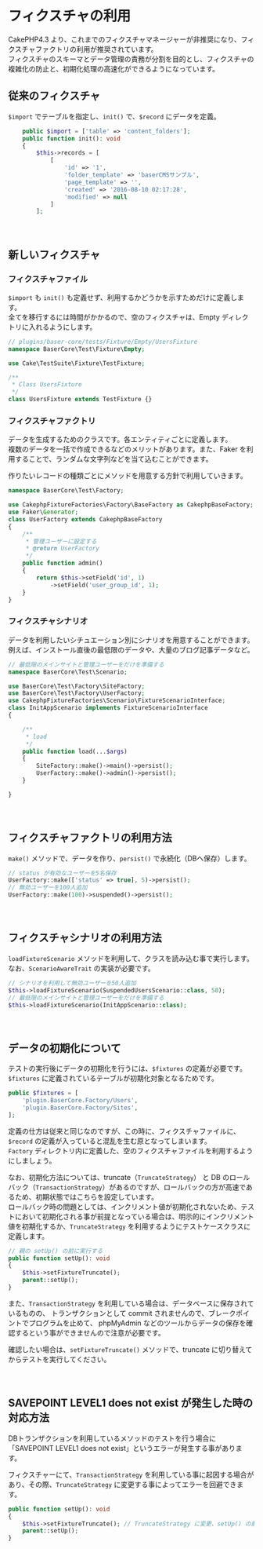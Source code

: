 # フィクスチャの利用

CakePHP4.3 より、これまでのフィクスチャマネージャーが非推奨になり、フィクスチャファクトリの利用が推奨されています。  
フィクスチャのスキーマとデータ管理の責務が分割を目的とし、フィクスチャの複雑化の防止と、初期化処理の高速化ができるようになっています。

## 従来のフィクスチャ
`$import` でテーブルを指定し、`init()` で、`$record` にデータを定義。
```php
    public $import = ['table' => 'content_folders'];
    public function init(): void
    {
        $this->records = [
            [
                'id' => '1',
                'folder_template' => 'baserCMSサンプル',
                'page_template' => '',
                'created' => '2016-08-10 02:17:28',
                'modified' => null
            ]
        ];    
```

　
## 新しいフィクスチャ

### フィクスチャファイル
`$import` も `init()` も定義せず、利用するかどうかを示すためだけに定義します。  
全てを移行するには時間がかかるので、空のフィクスチャは、Empty ディレクトリに入れるようにします。

```php
// plugins/baser-core/tests/Fixture/Empty/UsersFixture
namespace BaserCore\Test\Fixture\Empty;

use Cake\TestSuite\Fixture\TestFixture;

/**
 * Class UsersFixture
 */
class UsersFixture extends TestFixture {}
```

### フィクスチャファクトリ
データを生成するためのクラスです。各エンティティごとに定義します。  
複数のデータを一括で作成できるなどのメリットがあります。また、Faker を利用することで、ランダムな文字列などを当て込むことができます。

作りたいレコードの種類ごとにメソッドを用意する方針で利用していきます。

```php
namespace BaserCore\Test\Factory;

use CakephpFixtureFactories\Factory\BaseFactory as CakephpBaseFactory;
use Faker\Generator;
class UserFactory extends CakephpBaseFactory
{
    /**
     * 管理ユーザーに設定する
     * @return UserFactory
     */
    public function admin()
    {
        return $this->setField('id', 1)
            ->setField('user_group_id', 1);
    }
}
```

### フィクスチャシナリオ
データを利用したいシチュエーション別にシナリオを用意することができます。
例えば、インストール直後の最低限のデータや、大量のブログ記事データなど。

```php
// 最低限のメインサイトと管理ユーザーをだけを準備する
namespace BaserCore\Test\Scenario;

use BaserCore\Test\Factory\SiteFactory;
use BaserCore\Test\Factory\UserFactory;
use CakephpFixtureFactories\Scenario\FixtureScenarioInterface;
class InitAppScenario implements FixtureScenarioInterface
{

    /**
     * load
     */
    public function load(...$args)
    {
        SiteFactory::make()->main()->persist();
        UserFactory::make()->admin()->persist();
    }

}
```

　
## フィクスチャファクトリの利用方法
`make()` メソッドで、データを作り、`persist()` で永続化（DBへ保存）します。

```php
// status が有効なユーザーを5名保存
UserFactory::make(['status' => true], 5)->persist();
// 無効ユーザーを100人追加
UserFactory::make(100)->suspended()->persist();
```

　
## フィクスチャシナリオの利用方法
`loadFixtureScenario` メソッドを利用して、クラスを読み込む事で実行します。  
なお、`ScenarioAwareTrait` の実装が必要です。

```php
// シナリオを利用して無効ユーザーを50人追加
$this->loadFixtureScenario(SuspendedUsersScenario::class, 50);
// 最低限のメインサイトと管理ユーザーをだけを準備する
$this->loadFixtureScenario(InitAppScenario::class);
```

　
## データの初期化について
テストの実行後にデータの初期化を行うには、`$fixtures` の定義が必要です。  
`$fixtures` に定義されているテーブルが初期化対象となるためです。

```php
public $fixtures = [
    'plugin.BaserCore.Factory/Users',
    'plugin.BaserCore.Factory/Sites',
];
```

定義の仕方は従来と同じなのですが、この時に、フィクスチャファイルに、`$record` の定義が入っていると混乱を生む原となってしまいます。  
`Factory` ディレクトリ内に定義した、空のフィクスチャファイルを利用するようにしましょう。

なお、初期化方法については、truncate（`TruncateStrategy`） と DB のロールバック（`TransactionStrategy`）があるのですが、ロールバックの方が高速であるため、初期状態ではこちらを設定しています。  
ロールバック時の問題としては、インクリメント値が初期化されないため、テストにおいて初期化される事が前提となっている場合は、明示的にインクリメント値を初期化するか、`TruncateStrategy` を利用するようにテストケースクラスに定義します。

```php
// 親の setUp() の前に実行する
public function setUp(): void
{
    $this->setFixtureTruncate();
    parent::setUp();
}
```

また、`TransactionStrategy` を利用している場合は、データベースに保存されているものの、
トランザクションとして commit されませんので、ブレークポイントでプログラムを止めて、
phpMyAdmin などのツールからデータの保存を確認するという事ができませんので注意が必要です。 

確認したい場合は、`setFixtureTruncate()` メソッドで、truncate に切り替えてからテストを実行してください。

　
## SAVEPOINT LEVEL1 does not exist が発生した時の対応方法
DBトランザクションを利用しているメソッドのテストを行う場合に「SAVEPOINT LEVEL1 does not exist」というエラーが発生する事があります。  

フィクスチャーにて、`TransactionStrategy` を利用している事に起因する場合があり、その際、`TruncateStrategy` に変更する事によってエラーを回避できます。

```php
public function setUp(): void
{
    $this->setFixtureTruncate(); // TruncateStrategy に変更、setUp() の前で定義する
    parent::setUp();
}
```
